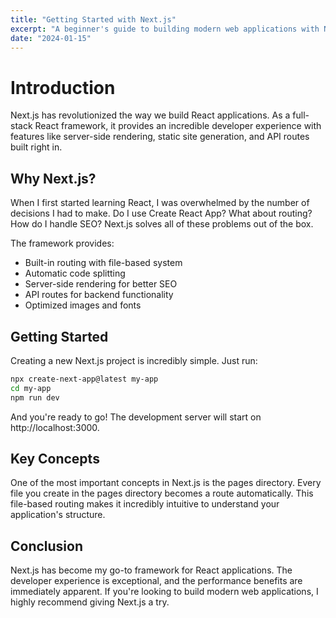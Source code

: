 ```yaml
---
title: "Getting Started with Next.js"
excerpt: "A beginner's guide to building modern web applications with Next.js and React."
date: "2024-01-15"
---
```


# Introduction

Next.js has revolutionized the way we build React applications. As a full-stack React framework, it provides an incredible developer experience with features like server-side rendering, static site generation, and API routes built right in.

## Why Next.js?

When I first started learning React, I was overwhelmed by the number of decisions I had to make. Do I use Create React App? What about routing? How do I handle SEO? Next.js solves all of these problems out of the box.

The framework provides:

- Built-in routing with file-based system
- Automatic code splitting
- Server-side rendering for better SEO
- API routes for backend functionality
- Optimized images and fonts

## Getting Started

Creating a new Next.js project is incredibly simple. Just run:

```bash
npx create-next-app@latest my-app
cd my-app
npm run dev
```

And you're ready to go! The development server will start on http://localhost:3000.

## Key Concepts

One of the most important concepts in Next.js is the pages directory. Every file you create in the pages directory becomes a route automatically. This file-based routing makes it incredibly intuitive to understand your application's structure.

## Conclusion

Next.js has become my go-to framework for React applications. The developer experience is exceptional, and the performance benefits are immediately apparent. If you're looking to build modern web applications, I highly recommend giving Next.js a try.
